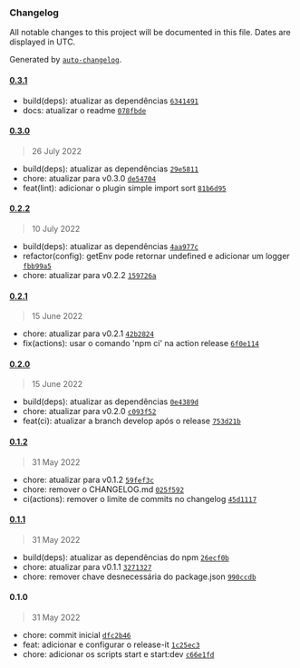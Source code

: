 ### Changelog

All notable changes to this project will be documented in this file. Dates are displayed in UTC.

Generated by [`auto-changelog`](https://github.com/CookPete/auto-changelog).

#### [0.3.1](https://github.com/JorgeLNJunior/typescript-boilerplate/compare/0.3.0...0.3.1)

- build(deps): atualizar as dependências [`6341491`](https://github.com/JorgeLNJunior/typescript-boilerplate/commit/6341491a50e7b9b2208583297c74ed16a73e84e3)
- docs: atualizar o readme [`078fbde`](https://github.com/JorgeLNJunior/typescript-boilerplate/commit/078fbdedfcb4a5cce428cce665829b49c6c1560e)

#### [0.3.0](https://github.com/JorgeLNJunior/typescript-boilerplate/compare/0.2.2...0.3.0)

> 26 July 2022

- build(deps): atualizar as dependências [`29e5811`](https://github.com/JorgeLNJunior/typescript-boilerplate/commit/29e5811b3b7f7abfc224bc58301ab0b37ba20812)
- chore: atualizar para v0.3.0 [`de54704`](https://github.com/JorgeLNJunior/typescript-boilerplate/commit/de54704bcbed5efcbd21c253d8711ded77ac6bf1)
- feat(lint): adicionar o plugin simple import sort [`81b6d95`](https://github.com/JorgeLNJunior/typescript-boilerplate/commit/81b6d95fdc1535aa20b2a05cefdd532fda8e9fdf)

#### [0.2.2](https://github.com/JorgeLNJunior/typescript-boilerplate/compare/0.2.1...0.2.2)

> 10 July 2022

- build(deps): atualizar as dependências [`4aa977c`](https://github.com/JorgeLNJunior/typescript-boilerplate/commit/4aa977ce8ff5495475080386b3857c6479ede742)
- refactor(config): getEnv pode retornar undefined e adicionar um logger [`fbb99a5`](https://github.com/JorgeLNJunior/typescript-boilerplate/commit/fbb99a535d7694a7f0324b3828d0e47cadbad801)
- chore: atualizar para v0.2.2 [`159726a`](https://github.com/JorgeLNJunior/typescript-boilerplate/commit/159726aa61d2e7777ef4fa8deb66096f5e725732)

#### [0.2.1](https://github.com/JorgeLNJunior/typescript-boilerplate/compare/0.2.0...0.2.1)

> 15 June 2022

- chore: atualizar para v0.2.1 [`42b2824`](https://github.com/JorgeLNJunior/typescript-boilerplate/commit/42b282462cabc7517587767deec2fe82d178b5db)
- fix(actions): usar o comando 'npm ci' na action release [`6f0e114`](https://github.com/JorgeLNJunior/typescript-boilerplate/commit/6f0e11471cb4c7b6950720d4633f79d20c46a9ed)

#### [0.2.0](https://github.com/JorgeLNJunior/typescript-boilerplate/compare/0.1.2...0.2.0)

> 15 June 2022

- build(deps): atualizar as dependências [`0e4389d`](https://github.com/JorgeLNJunior/typescript-boilerplate/commit/0e4389d415d1318e5d1f6afc4a2c3395351d06c7)
- chore: atualizar para v0.2.0 [`c093f52`](https://github.com/JorgeLNJunior/typescript-boilerplate/commit/c093f52e693584cb17ad257b7b0c47f2ef583c31)
- feat(ci): atualizar a branch develop após o release [`753d21b`](https://github.com/JorgeLNJunior/typescript-boilerplate/commit/753d21bfa8f54ce1987b7d3ee9263857587bed67)

#### [0.1.2](https://github.com/JorgeLNJunior/typescript-boilerplate/compare/0.1.1...0.1.2)

> 31 May 2022

- chore: atualizar para v0.1.2 [`59fef3c`](https://github.com/JorgeLNJunior/typescript-boilerplate/commit/59fef3c9c705445a6777b141a06fb00ceecb9747)
- chore: remover o CHANGELOG.md [`025f592`](https://github.com/JorgeLNJunior/typescript-boilerplate/commit/025f59299331986074339d02e85d3e2009cee3d3)
- ci(actions): remover o limite de commits no changelog [`45d1117`](https://github.com/JorgeLNJunior/typescript-boilerplate/commit/45d11176d49d6c911469b8029f18083057baddb3)

#### [0.1.1](https://github.com/JorgeLNJunior/typescript-boilerplate/compare/0.1.0...0.1.1)

> 31 May 2022

- build(deps): atualizar as dependências do npm [`26ecf0b`](https://github.com/JorgeLNJunior/typescript-boilerplate/commit/26ecf0b6efad05cbdefed50e6ecd2604188f67c6)
- chore: atualizar para v0.1.1 [`3271327`](https://github.com/JorgeLNJunior/typescript-boilerplate/commit/3271327aa8683ac6ba4584e38d4b677d0f65a0d7)
- chore: remover chave desnecessária do package.json [`990ccdb`](https://github.com/JorgeLNJunior/typescript-boilerplate/commit/990ccdb91cbf05a67b2611536fd324b18d51016e)

#### 0.1.0

> 31 May 2022

- chore: commit inicial [`dfc2b46`](https://github.com/JorgeLNJunior/typescript-boilerplate/commit/dfc2b462b68755d1ee630b9227335042dceef768)
- feat: adicionar e configurar o release-it [`1c25ec3`](https://github.com/JorgeLNJunior/typescript-boilerplate/commit/1c25ec30be54202c2a9b991597fb57fecc60d4e1)
- chore: adicionar os scripts start e start:dev [`c66e1fd`](https://github.com/JorgeLNJunior/typescript-boilerplate/commit/c66e1fd54c78f8937e066996c33de99c8031fd39)
